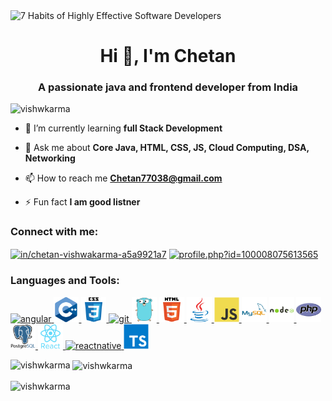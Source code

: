 <img src="https://www.iss.nus.edu.sg/images/default-source/default-album/software-dev.jpg?Status=Master&amp;sfvrsn=aa8aa05f_0" jsaction="VQAsE" class="r48jcc pT0Scc iPVvYb" style="max-width: 3000px; height: 273px; margin: 0px; width: 410px;" alt="7 Habits of Highly Effective Software Developers" jsname="kn3ccd" aria-hidden="false">
<h1 align="center">Hi 👋, I'm Chetan</h1>
<h3 align="center">A passionate java and frontend developer from India</h3>


<p align="left"> <img src="https://komarev.com/ghpvc/?username=vishwkarma&label=Profile%20views&color=0e75b6&style=flat" alt="vishwkarma" /> </p>

- 🌱 I’m currently learning **full Stack Development**

- 💬 Ask me about **Core Java, HTML, CSS, JS, Cloud Computing, DSA, Networking**

- 📫 How to reach me **Chetan77038@gmail.com**

- ⚡ Fun fact **I am good listner**

<h3 align="left">Connect with me:</h3>
<p align="left">
<a href="https://linkedin.com/in/in/chetan-vishwakarma-a5a9921a7" target="blank"><img align="center" src="https://raw.githubusercontent.com/rahuldkjain/github-profile-readme-generator/master/src/images/icons/Social/linked-in-alt.svg" alt="in/chetan-vishwakarma-a5a9921a7" height="30" width="40" /></a>
<a href="https://fb.com/profile.php?id=100008075613565" target="blank"><img align="center" src="https://raw.githubusercontent.com/rahuldkjain/github-profile-readme-generator/master/src/images/icons/Social/facebook.svg" alt="profile.php?id=100008075613565" height="30" width="40" /></a>
</p>

<h3 align="left">Languages and Tools:</h3>
<p align="left"> <a href="https://angular.io" target="_blank" rel="noreferrer"> <img src="https://angular.io/assets/images/logos/angular/angular.svg" alt="angular" width="40" height="40"/> </a> <a href="https://www.w3schools.com/cpp/" target="_blank" rel="noreferrer"> <img src="https://raw.githubusercontent.com/devicons/devicon/master/icons/cplusplus/cplusplus-original.svg" alt="cplusplus" width="40" height="40"/> </a> <a href="https://www.w3schools.com/css/" target="_blank" rel="noreferrer"> <img src="https://raw.githubusercontent.com/devicons/devicon/master/icons/css3/css3-original-wordmark.svg" alt="css3" width="40" height="40"/> </a> <a href="https://git-scm.com/" target="_blank" rel="noreferrer"> <img src="https://www.vectorlogo.zone/logos/git-scm/git-scm-icon.svg" alt="git" width="40" height="40"/> </a> <a href="https://golang.org" target="_blank" rel="noreferrer"> <img src="https://raw.githubusercontent.com/devicons/devicon/master/icons/go/go-original.svg" alt="go" width="40" height="40"/> </a> <a href="https://www.w3.org/html/" target="_blank" rel="noreferrer"> <img src="https://raw.githubusercontent.com/devicons/devicon/master/icons/html5/html5-original-wordmark.svg" alt="html5" width="40" height="40"/> </a> <a href="https://www.java.com" target="_blank" rel="noreferrer"> <img src="https://raw.githubusercontent.com/devicons/devicon/master/icons/java/java-original.svg" alt="java" width="40" height="40"/> </a> <a href="https://developer.mozilla.org/en-US/docs/Web/JavaScript" target="_blank" rel="noreferrer"> <img src="https://raw.githubusercontent.com/devicons/devicon/master/icons/javascript/javascript-original.svg" alt="javascript" width="40" height="40"/> </a> <a href="https://www.mysql.com/" target="_blank" rel="noreferrer"> <img src="https://raw.githubusercontent.com/devicons/devicon/master/icons/mysql/mysql-original-wordmark.svg" alt="mysql" width="40" height="40"/> </a> <a href="https://nodejs.org" target="_blank" rel="noreferrer"> <img src="https://raw.githubusercontent.com/devicons/devicon/master/icons/nodejs/nodejs-original-wordmark.svg" alt="nodejs" width="40" height="40"/> </a> <a href="https://www.php.net" target="_blank" rel="noreferrer"> <img src="https://raw.githubusercontent.com/devicons/devicon/master/icons/php/php-original.svg" alt="php" width="40" height="40"/> </a> <a href="https://www.postgresql.org" target="_blank" rel="noreferrer"> <img src="https://raw.githubusercontent.com/devicons/devicon/master/icons/postgresql/postgresql-original-wordmark.svg" alt="postgresql" width="40" height="40"/> </a> <a href="https://reactjs.org/" target="_blank" rel="noreferrer"> <img src="https://raw.githubusercontent.com/devicons/devicon/master/icons/react/react-original-wordmark.svg" alt="react" width="40" height="40"/> </a> <a href="https://reactnative.dev/" target="_blank" rel="noreferrer"> <img src="https://reactnative.dev/img/header_logo.svg" alt="reactnative" width="40" height="40"/> </a> <a href="https://www.typescriptlang.org/" target="_blank" rel="noreferrer"> <img src="https://raw.githubusercontent.com/devicons/devicon/master/icons/typescript/typescript-original.svg" alt="typescript" width="40" height="40"/> </a> </p>

<p><img align="left" src="https://github-readme-stats.vercel.app/api/top-langs?username=vishwkarma&show_icons=true&locale=en&layout=compact" alt="vishwkarma" /></p>

<p>&nbsp;<img align="center" src="https://github-readme-stats.vercel.app/api?username=vishwkarma&show_icons=true&locale=en" alt="vishwkarma" /></p>

<p><img align="center" src="https://github-readme-streak-stats.herokuapp.com/?user=vishwkarma&" alt="vishwkarma" /></p>
